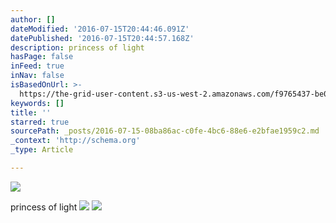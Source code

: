 ```yaml
---
author: []
dateModified: '2016-07-15T20:44:46.091Z'
datePublished: '2016-07-15T20:44:57.168Z'
description: princess of light
hasPage: false
inFeed: true
inNav: false
isBasedOnUrl: >-
  https://the-grid-user-content.s3-us-west-2.amazonaws.com/f9765437-be01-4126-861a-a10156ef7d8c.jpg
keywords: []
title: ''
starred: true
sourcePath: _posts/2016-07-15-08ba86ac-c0fe-4bc6-88e6-e2bfae1959c2.md
_context: 'http://schema.org'
_type: Article

---
```

![](https://the-grid-user-content.s3-us-west-2.amazonaws.com/f9765437-be01-4126-861a-a10156ef7d8c.jpg)

princess of light
![](https://imgflo.herokuapp.com/graph/vahj1ThiexotieMo/0ad73f489891d6f68894f3939a1977ae/croprotate.jpg?cropheight=3169&cropwidth=4752&degrees=0&input=https://the-grid-user-content.s3-us-west-2.amazonaws.com/fcd7adc9-1c3d-469c-9848-02e01f478b4f.jpg&x=0&y=0)
![](https://imgflo.herokuapp.com/graph/vahj1ThiexotieMo/5298b1b21ebb7ba43c99a1ea69cb9c18/croprotate.jpg?cropheight=3169&cropwidth=4752&degrees=0&input=https://the-grid-user-content.s3-us-west-2.amazonaws.com/45bae85c-0612-4afa-ba43-0189dcfcfe7d.jpg&x=0&y=0)